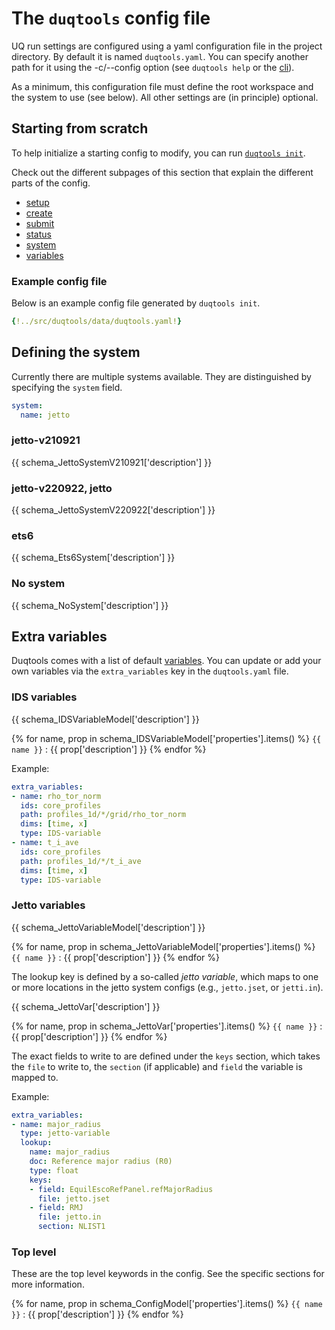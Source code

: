 # The `duqtools` config file

UQ run settings are configured using a yaml configuration file in the project directory. By default it is named `duqtools.yaml`. You can specify another path for it using the -c/--config option (see `duqtools help` or the [cli](../command-line-interface)).

As a minimum, this configuration file must define the root workspace and the system to use (see below). All other settings are (in principle) optional.


## Starting from scratch

To help initialize a starting config to modify, you can run [`duqtools init`](../command-line-interface#init).

<script id="asciicast-Byj5a5Z9dUI0tEw0q6P7RMnO5" src="https://asciinema.org/a/Byj5a5Z9dUI0tEw0q6P7RMnO5.js" async></script>

Check out the different subpages of this section that explain the different parts of the config.

- [setup](../config/setup)
- [create](../config/create)
- [submit](../config/submit)
- [status](../config/status)
- [system](#defining-the-system)
- [variables](#extra-variables)

### Example config file

Below is an example config file generated by `duqtools init`.

```yaml title="duqtools.yaml"
{!../src/duqtools/data/duqtools.yaml!}
```

## Defining the system

Currently there are multiple systems available. They are distinguished by specifying the `system` field.

```yaml title="duqtools.yaml"
system:
  name: jetto
```

### jetto-v210921

{{ schema_JettoSystemV210921['description'] }}

### jetto-v220922, jetto

{{ schema_JettoSystemV220922['description'] }}

### ets6

{{ schema_Ets6System['description'] }}

### No system

{{ schema_NoSystem['description'] }}

## Extra variables

Duqtools comes with a list of default [variables](../variables.md). You can update or add your own variables via the `extra_variables` key in the `duqtools.yaml` file.

### IDS variables

{{ schema_IDSVariableModel['description'] }}

{% for name, prop in schema_IDSVariableModel['properties'].items() %}
`{{ name }}`
: {{ prop['description'] }}
{% endfor %}

Example:

```yaml title="duqtools.yaml"
extra_variables:
- name: rho_tor_norm
  ids: core_profiles
  path: profiles_1d/*/grid/rho_tor_norm
  dims: [time, x]
  type: IDS-variable
- name: t_i_ave
  ids: core_profiles
  path: profiles_1d/*/t_i_ave
  dims: [time, x]
  type: IDS-variable
```

### Jetto variables

{{ schema_JettoVariableModel['description'] }}

{% for name, prop in schema_JettoVariableModel['properties'].items() %}
`{{ name }}`
: {{ prop['description'] }}
{% endfor %}

The lookup key is defined by a so-called *jetto variable*, which maps to one or more locations in the jetto system configs (e.g., `jetto.jset`, or `jetti.in`).

{{ schema_JettoVar['description'] }}

{% for name, prop in schema_JettoVar['properties'].items() %}
`{{ name }}`
: {{ prop['description'] }}
{% endfor %}

The exact fields to write to are defined under the `keys` section, which takes the `file` to write to, the `section` (if applicable) and `field` the variable is mapped to.

Example:

```yaml title="duqtools.yaml"
extra_variables:
- name: major_radius
  type: jetto-variable
  lookup:
    name: major_radius
    doc: Reference major radius (R0)
    type: float
    keys:
    - field: EquilEscoRefPanel.refMajorRadius
      file: jetto.jset
    - field: RMJ
      file: jetto.in
      section: NLIST1
```

### Top level

These are the top level keywords in the config. See the specific sections for more information.

{% for name, prop in schema_ConfigModel['properties'].items() %}
`{{ name }}`
: {{ prop['description'] }}
{% endfor %}
